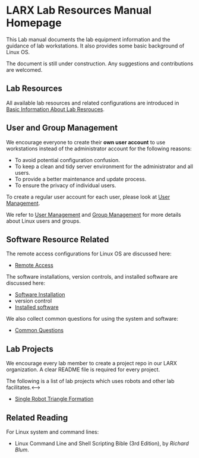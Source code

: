 <!-- home page -->

# LARX Lab Resources Manual Homepage

This Lab manual documents the lab equipment information and the guidance of lab workstations. It also provides some basic background of Linux OS.

The document is still under construction. Any suggestions and contributions are welcomed.



## Lab Resources

All available lab resources and related configurations are introduced in [Basic Information About Lab Resrouces](_pages/basic_lab_info.md).



## User and Group Management

We encourage everyone to create their **own user account** to use workstations instead of the administrator account for the following reasons:

- To avoid potential configuration confusion.
- To keep a clean and tidy server environment for the administrator and all users.
- To provide a better maintenance and update process.
- To ensure the privacy of individual users. 

To create a regular user account for each user, please look at [User Management](_pages/user_management.md). 

We refer to [User Management](_pages/user_management.md) and [Group Management](_pages/group_management.md) for more details about Linux users and groups.



##  Software Resource Related

The remote access configurations for Linux OS are discussed here:

- [Remote Access](_pages/remote_access.md)


The software installations, version controls, and installed software are discussed here:
- [Software Installation](_pages/installation.md) 
- version control
- [Installed software](_pages/installed_software.md)


We also collect common questions for using the system and software:
- [Common Questions](_questions/qustions.md)



## Lab Projects

We encourage every lab member to create a project repo in our LARX organization. A clear README file is required for every project.

<!-->The following is a list of lab projects which uses robots and other lab facilitates.<-->

- [Single Robot Triangle Formation](_project/single_robot_triangle/README.md)



## Related Reading
For Linux system and command lines:
- Linux Command Line and Shell Scripting Bible (3rd Edition), by *Richard Blum*.

